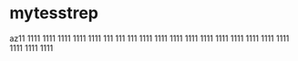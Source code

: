 # mytesstrep
az11
1111
1111
1111
1111
1111
111
111
111
1111
1111
1111
1111
1111
1111
1111
1111
1111
1111
1111
1111
1111
